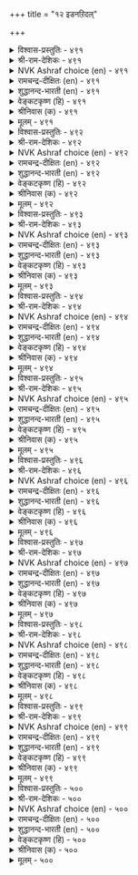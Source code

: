 +++
title = "१२ इडनऱिदल्"

+++


<details><summary>विश्वास-प्रस्तुतिः - ४९१</summary>

तॊडङ्गऱ्क ऎव्विऩैयुम् ऎळ्ळऱ्क मुऱ्ऱुम्
इडङ्गण्ड पिऩ्अल् लदु। ४९१
</details>

<details><summary>श्री-राम-देशिकः - ४९१</summary>

समरे निजसैन्यानां स्थपनार्हस्थलीं स्थिराम् ।  
अनिश्चित्य न कुर्वीत युद्ध शत्रुं न द्वषयेत् ॥ ४९१॥
</details>

<details><summary>NVK Ashraf choice (en) - ४९१</summary>

०४९१
Don't despise your foe, nor start any action
Till you find a place to besiege him. *
(P.S. Sundaram)
</details>

<details><summary>रामचन्द्र-दीक्षितः (en) - ४९१</summary>

491\. toṭaṅkaṟka ev viṉaiyum; eḷḷaṟka-muṟṟum  
iṭam kaṇṭapiṉ allatu!.

491\. Scorn not the foe; embark not on any action till you secure a coign of vantage to overwhelm him.  
</details>

<details><summary>शुद्धानन्द-भारती (en) - ४९१</summary>

1\. தொடங்கற்க எவ்வினையும் எள்ளற்க முற்றும்  
இடங்கண்ட பின்அல் லது  
No action take, no foe despise  
Until you have surveyed the place.        491  
</details>

<details><summary>वेङ्कटकृष्ण (हि) - ४९१</summary>

491
कोई काम न कर शुरू, तथा न कर उपहास ।  
जब तक रिपु को घेरने, स्थल की है नहिं आस ॥
</details>

<details><summary>श्रीनिवास (क) - ४९१</summary>

491. (शत्रुवन्नु) मुत्तुवुदक्कॆ तक्क स्थळवन्नु कण्डुकॊळ्ळदॆ (अरसनादवनु) अवनिगॆ ऎदुरागि याव कार्यदल्लू तॊडगबारदु; हगॆयन्नु निन्दिसलू बारदु.

</details>

<details><summary>मूलम् - ४९१</summary>

तॊडङ्गऱ्क ऎव्विऩैयुम् ऎळ्ळऱ्क मुऱ्ऱुम्
इडङ्गण्ड पिऩ्अल् लदु। ४९१
</details>

<details><summary>विश्वास-प्रस्तुतिः - ४९२</summary>

मुरण्सेर्न्द मॊय्म्बि ऩवर्क्कुम् अरण्सेर्न्दाम्
आक्कम् पलवुन् दरुम्। ४९२
</details>

<details><summary>श्री-राम-देशिकः - ४९२</summary>

सुरक्षितस्थलस्थेन विशिष्टबलशालिना ।  
यो जयः प्राप्यते राज्ञा स तु सर्वार्थसाधकः ॥ ४९२॥
</details>

<details><summary>NVK Ashraf choice (en) - ४९२</summary>

०४९२
A fortress gives numerous advantages
Even to men of strength and valour. *
(P.S. Sundaram)
</details>

<details><summary>रामचन्द्र-दीक्षितः (en) - ४९२</summary>

492\. muraṇ cērnta moympiṉavarkkum araṇ cērntu ām  
ākkam palavum tarum.

492\. Even to men of great valour and power, manifold are the advantages yielded by a fortress.  
</details>

<details><summary>शुद्धानन्द-भारती (en) - ४९२</summary>

2\. முரண்சேர்ந்த மொய்ம்பி னவர்க்கும் அரண்சேர்ந்தாம்  
ஆக்கம் பலவுந் தரும்  
Many are gains of fortresses  
Ev'n to kings of power and prowess.        492  
</details>

<details><summary>वेङ्कटकृष्ण (हि) - ४९२</summary>

492
शत्रु-भाव से पुष्ट औ’, जो हों अति बलवान ।  
उनको भी गढ़-रक्ष तो, बहु फल करे प्रदान ॥
</details>

<details><summary>श्रीनिवास (क) - ४९२</summary>

492. युद्दकुशलिगळाद शक्तिवन्तरिगू, भद्रवाद कोटॆय रक्षणॆयिद्दरॆ, अदरिन्दुण्टागुव लाभगळु हलवु.

</details>

<details><summary>मूलम् - ४९२</summary>

मुरण्सेर्न्द मॊय्म्बि ऩवर्क्कुम् अरण्सेर्न्दाम्
आक्कम् पलवुन् दरुम्। ४९२
</details>

<details><summary>विश्वास-प्रस्तुतिः - ४९३</summary>

आऱ्ऱारुम् आऱ्ऱि अडुब इडऩऱिन्दु
पोऱ्ऱार्गण् पोऱ्ऱिच् चॆयिऩ्। ४९३
</details>

<details><summary>श्री-राम-देशिकः - ४९३</summary>

लब्ध्वा सुरक्षितं देशमात्मानं चापि पालयन् ।  
रणभूमिं विशन् राजा दुर्बलोऽपि बली भवेत् ॥ ४९३॥
</details>

<details><summary>NVK Ashraf choice (en) - ४९३</summary>

०४९३
Even the weak can fight enemies with determination
If they choose the right place.
(N.V.K. Ashraf)
</details>

<details><summary>रामचन्द्र-दीक्षितः (en) - ४९३</summary>

493\. āṟṟārum āṟṟi aṭupa-iṭaṉ aṟintu  
pōṟṟārkaṇ pōṟṟic ceyiṉ.

493\. Even the weak are able to win if they choose the right place to assail the foe.  
</details>

<details><summary>शुद्धानन्द-भारती (en) - ४९३</summary>

3\. ஆற்றாரும் ஆற்றி அடுப இடனறிந்து  
போற்றார்கண் போற்றிச் செயின்.  
Weaklings too withstand foe's offence  
In proper fields of strong defence.        493  
</details>

<details><summary>वेङ्कटकृष्ण (हि) - ४९३</summary>

493
निर्बल भी बन कर सबल, पावें जय-सम्मान ।  
यदि रिपु पर धावा करें, ख़ोज सुरक्षित स्थान ॥
</details>

<details><summary>श्रीनिवास (क) - ४९३</summary>

493. तक्क स्थळवन्नु नोडि, तम्मन्नु कादुकॊण्डु हगॆगळन्नु ऎदुरिसि होराडिदरॆ, शक्ति इल्लदवरू शक्तिवन्तरागि गॆल्लुवरु.

</details>

<details><summary>मूलम् - ४९३</summary>

आऱ्ऱारुम् आऱ्ऱि अडुब इडऩऱिन्दु
पोऱ्ऱार्गण् पोऱ्ऱिच् चॆयिऩ्। ४९३
</details>

<details><summary>विश्वास-प्रस्तुतिः - ४९४</summary>

ऎण्णियार् ऎण्णम् इऴप्पर् इडऩऱिन्दु
तुऩ्ऩियार् तुऩ्ऩिच् चॆयिऩ्। ४९४
</details>

<details><summary>श्री-राम-देशिकः - ४९४</summary>

ज्ञात्वा युक्तस्थलीं तत्न स्थित्वा समरकर्मणि ।  
यो विशेद् भूपतिस्तस्य नष्टाशाः स्युर्विरोधिनः ॥ ४९४॥
</details>

<details><summary>NVK Ashraf choice (en) - ४९४</summary>

०४९४
When fighters fight from strategic locations,
Enemies lose their strategic plans.
(N.V.K. Ashraf)
</details>

<details><summary>रामचन्द्र-दीक्षितः (en) - ४९४</summary>

494\. eṇṇiyār eṇṇam iḻappar-iṭaṉ aṟintu  
tuṉṉiyār tuṉṉic ceyiṉ.

494\. If a king stations himself at a right place the conquering foe loses all hope.  
</details>

<details><summary>शुद्धानन्द-भारती (en) - ४९४</summary>

4\. எண்ணியார் எண்ணம் இழப்பர் இடனறிந்து  
துன்னியார் துன்னிச் செயின்  
If fighters fight in vantage field  
The plans of foes shall be baffled.        494  
</details>

<details><summary>वेङ्कटकृष्ण (हि) - ४९४</summary>

494
रिपु निज विजय विचार से, धो बैठेंगे हाथ ।  
स्थान समझ यदि कार्य में, जुड़ते दृढ नरनाथ ॥
</details>

<details><summary>श्रीनिवास (क) - ४९४</summary>

494. तक्क स्थळवन्नु अरितु (हगॆगळन्नु) समीपिसि होराडुववरादरॆ, अवरन्नु गॆल्ललु बगॆदु बन्द हगॆगळू तम्म आलोचनॆयन्नु कैबिडुवरु.

</details>

<details><summary>मूलम् - ४९४</summary>

ऎण्णियार् ऎण्णम् इऴप्पर् इडऩऱिन्दु
तुऩ्ऩियार् तुऩ्ऩिच् चॆयिऩ्। ४९४
</details>

<details><summary>विश्वास-प्रस्तुतिः - ४९५</summary>

नॆडुम्बुऩलुळ् वॆल्लुम् मुदलै अडुम्बुऩलिऩ्
नीङ्गिऩ् अदऩैप् पिऱ। ४९५
</details>

<details><summary>श्री-राम-देशिकः - ४९५</summary>

अगाधसलिलावासो नक्नः सर्वान् जयेद् ध्रुवम् ।  
स एव तीरमापन्नो हन्यते दुर्बलैरपि ॥ ४९५॥
</details>

<details><summary>NVK Ashraf choice (en) - ४९५</summary>

०४९५
A crocodile prevails in deep waters;
But when out of water, others prevail over it.
(N.V.K. Ashraf), (P.S. Sundaram)
</details>

<details><summary>रामचन्द्र-दीक्षितः (en) - ४९५</summary>

495\. neṭum puṉaluḷ vellum mutalai; aṭum, puṉaliṉ  
nīṅkiṉ, ataṉaip piṟa.

495\. The crocodile in waters deep overpowers all; once it leaves the waters, he falls an easy prey to its foes.  
</details>

<details><summary>शुद्धानन्द-भारती (en) - ४९५</summary>

5\. நெடும்புனலுள் வெல்லும் முதலை அடும்புனலின்  
நீங்கின் அதனைப் பிற.  
In water crocodile prevails  
In land before others it fails.        495  
</details>

<details><summary>वेङ्कटकृष्ण (हि) - ४९५</summary>

495
गहरे जल में मगर की, अन्यों पर हो जीत ।  
जल से बाहर अन्य सब, पावें जय विपरीत ॥
</details>

<details><summary>श्रीनिवास (क) - ४९५</summary>

495. आळवाद हॊनलिनल्लि (नीरल्लि) इतर प्राणिगळन्नु गॆल्लुव मॊसळि आ हॊनलिनिन्द तप्पि हॊरबन्दरॆ, अदन्नु इतर प्राणिगळु गॆद्दुबिडुत्तवॆ.

</details>

<details><summary>मूलम् - ४९५</summary>

नॆडुम्बुऩलुळ् वॆल्लुम् मुदलै अडुम्बुऩलिऩ्
नीङ्गिऩ् अदऩैप् पिऱ। ४९५
</details>

<details><summary>विश्वास-प्रस्तुतिः - ४९६</summary>

कडलोडा काल्वल् नॆडुन्देर् कडलोडुम्
नावायुम् ओडा निलत्तु। ४९६
</details>

<details><summary>श्री-राम-देशिकः - ४९६</summary>

महान्तो दृढचक्राश्च न यान्त्यम्बुनिधौ रथाः ।  
महीतले न प्रयान्ति नौका जलधिगामिनः ॥ ४९६॥
</details>

<details><summary>NVK Ashraf choice (en) - ४९६</summary>

०४९६
A mighty chariot cannot run in the sea,
Nor a boat navigate land.
(P.S. Sundaram)
</details>

<details><summary>रामचन्द्र-दीक्षितः (en) - ४९६</summary>

496\. kaṭal ōṭā, kāl val neṭun tēr; kaṭal ōṭum  
nāvāyum ōṭā, nilattu.

496\. The strong wheeled lofty chariot cannot cross the seas, nor can ocean sailing ships move on land.  
</details>

<details><summary>शुद्धानन्द-भारती (en) - ४९६</summary>

6\. கடலோடா கால்வல் நெடுந்தேர் கடலோடும்  
நாவாயும் ஓடா நிலத்து  
Sea-going ship goes not on shore  
Nor on sea the strong-wheeled car.        496  
</details>

<details><summary>वेङ्कटकृष्ण (हि) - ४९६</summary>

496
भारी रथ दृढ चक्रयुत, चले न सागर पार ।  
सागरगामी नाव भी, चले न भू पर तार ॥
</details>

<details><summary>श्रीनिवास (क) - ४९६</summary>

496. बलवाद चक्रगळुळ्ळ दॊड्ड तेरु कडलिनल्लि ओडलु साध्यविल्ल; कडलिनल्लि ओडुव नावॆगळू नॆलदल्लि ओडलु साध्यविल्ल.

</details>

<details><summary>मूलम् - ४९६</summary>

कडलोडा काल्वल् नॆडुन्देर् कडलोडुम्
नावायुम् ओडा निलत्तु। ४९६
</details>

<details><summary>विश्वास-प्रस्तुतिः - ४९७</summary>

अञ्जामै अल्लाल् तुणैवेण्डा ऎञ्जामै
ऎण्णि इडत्ताल् सॆयिऩ्। ४९७
</details>

<details><summary>श्री-राम-देशिकः - ४९७</summary>

विमृश्य विविधोपायान् स्थले युक्ततमे वरे ।  
कार्यमाचरतो राज्ञः चित्तधैर्यमलं जये ॥ ४९७॥
</details>

<details><summary>NVK Ashraf choice (en) - ४९७</summary>

०४९७
No other aid than courage is needed
If one ponders from which place to pounce.
(N.V.K. Ashraf), (Satguru Subramuniyaswami)
</details>

<details><summary>रामचन्द्र-दीक्षितः (en) - ४९७</summary>

497\. añcāmai allāl, tuṇai vēṇṭā-eñcāmai  
eṇṇi iṭattāṉ ceyiṉ.

497\. If one selects a suitable place by one’s discretion, no other help is needed.  
</details>

<details><summary>शुद्धानन्द-भारती (en) - ४९७</summary>

7\. அஞ்சாமை அல்லால் துணைவேண்டா எஞ்சாமை  
எண்ணி இடத்தால் செயின்  
No aid but daring dash they need  
When field is chosen right for deed.        497  
</details>

<details><summary>वेङ्कटकृष्ण (हि) - ४९७</summary>

497
निर्भय के अतिरिक्त तो, चाहिये न सहकार ।  
उचित जगह पर यदि करें, खूब सोच कर कार ॥
</details>

<details><summary>श्रीनिवास (क) - ४९७</summary>

497. दोषविल्लदॆ, आलोचिसि, तक्क स्थळदल्लि माडबेकाद कॆलसवन्नु कैकॊण्डरॆ. धैर्यवॊन्दल्लदॆ बेरॆ साधनद अगत्यविल्ल.

</details>

<details><summary>मूलम् - ४९७</summary>

अञ्जामै अल्लाल् तुणैवेण्डा ऎञ्जामै
ऎण्णि इडत्ताल् सॆयिऩ्। ४९७
</details>

<details><summary>विश्वास-प्रस्तुतिः - ४९८</summary>

सिऱुबडैयाऩ् सॆल्लिडम् सेरिऩ् उऱुबडैयाऩ्
ऊक्कम् अऴिन्दु विडुम्। ४९८
</details>

<details><summary>श्री-राम-देशिकः - ४९८</summary>

अल्पसैन्यवतो राज्ञो गुप्तस्थलमुपेयुषः ।  
समक्षं बहुसैन्यानामीशोऽपि लयमाप्नुयात् ॥ ४९८॥
</details>

<details><summary>NVK Ashraf choice (en) - ४९८</summary>

०४९८
A large army will lose its morale
If driven to a place meant for a small one.
(N.V.K. Ashraf)
</details>

<details><summary>रामचन्द्र-दीक्षितः (en) - ४९८</summary>

498\. ciṟu paṭaiyāṉ cel iṭam cēriṉ, uṟu paṭaiyāṉ  
ūkkam aḻintu viṭum.

498\. Ruined will be the strength of one who takes a large army to a place where the enemy of small forces is entrenched.  
</details>

<details><summary>शुद्धानन्द-भारती (en) - ४९८</summary>

8\. சிறுபடையான் செல்லிடம் சேரின் உறுபடையான்  
ஊக்கம் அழிந்து விடும்  
Though force is small, if place is right  
One quells a foe of well-armed might.        498  
</details>

<details><summary>वेङ्कटकृष्ण (हि) - ४९८</summary>

498
यदि पाता लघु-सैन्य-युत, आश्रय स्थल अनुकूल ।  
उसपर चढ़ बहु-सैन्य युत, होगा नष्ट समूल ॥
</details>

<details><summary>श्रीनिवास (क) - ४९८</summary>

498. किरिदाद पडॆ निल्लबेकाद ऎडॆयल्लि हिरिदाद पडॆ आक्रमिसिदरॆ, आ पडॆय बल नाशवागुत्तदॆ.

</details>

<details><summary>मूलम् - ४९८</summary>

सिऱुबडैयाऩ् सॆल्लिडम् सेरिऩ् उऱुबडैयाऩ्
ऊक्कम् अऴिन्दु विडुम्। ४९८
</details>

<details><summary>विश्वास-प्रस्तुतिः - ४९९</summary>

सिऱैनलऩुम् सीरुम् इलरॆऩिऩुम् मान्दर्
उऱैनिलत्तोडु ऒट्टल् अरिदु। ४९९
</details>

<details><summary>श्री-राम-देशिकः - ४९९</summary>

दुर्गस्थलविहीनोऽपि प्रभावरहितोऽपि च ।  
जेतुं न शक्यो भूपालः स्वस्थले निवसेद्यदि ॥ ४९९॥
</details>

<details><summary>NVK Ashraf choice (en) - ४९९</summary>

०४९९
Men on their own ground are hard to tackle
Even when they lack fortress and strength.
(P.S. Sundaram)
</details>

<details><summary>रामचन्द्र-दीक्षितः (en) - ४९९</summary>

499\. ciṟai nalaṉum cīrum ilar eṉiṉum, māntar  
uṟai nilattoṭu oṭṭal aritu.

499\. A people may not have either strength or strongholds; still it is difficult to fight with them on their own soil.  
</details>

<details><summary>शुद्धानन्द-भारती (en) - ४९९</summary>

9\. சிறைநலனும் சீரும் இலரெனினும் மாந்தர்  
உறைநிலத்தோடு ஒட்டல் அரிது  
To face a foe at home is vain  
Though fort and status are not fine.        499  
</details>

<details><summary>वेङ्कटकृष्ण (हि) - ४९९</summary>

499
सदृढ़ दुर्ग साधन बड़ा, है नहिं रिपु के पास ।  
फिर भी उसके क्षेत्र में, भिड़ना व्यर्थ प्रयास ॥
</details>

<details><summary>श्रीनिवास (क) - ४९९</summary>

499. हगॆगळिगॆ कोटॆ मॊदलाद रक्षणॆ, सेनाबलगळु इल्लवादरू अवर स्वन्त नॆलदल्लि हॊक्कु अवरॊन्दिगॆ होराडुवुदु असाध्य.

</details>

<details><summary>मूलम् - ४९९</summary>

सिऱैनलऩुम् सीरुम् इलरॆऩिऩुम् मान्दर्
उऱैनिलत्तोडु ऒट्टल् अरिदु। ४९९
</details>

<details><summary>विश्वास-प्रस्तुतिः - ५००</summary>

कालाऴ् कळरिल् नरियडुम् कण्णञ्जा
वेलाळ् मुगत्त कळिऱु। ५००
</details>

<details><summary>श्री-राम-देशिकः - ५००</summary>

शूलहस्तमहावीरहन्तृदन्तयुतोऽपि सन् ।  
पङ्कं विशन् मदगजः सृगालेनापि हन्यते ॥ ५००॥
</details>

<details><summary>NVK Ashraf choice (en) - ५००</summary>

०५००
A fearless tusker that defies spearman, if caught in a bog,
Will be overcome by jackals. *
(J. Narayanaswamy), (P.S. Sundaram)
</details>

<details><summary>रामचन्द्र-दीक्षितः (en) - ५००</summary>

500\. kāl āḻ kaḷaril nari aṭum, kaṇ añcā  
vēl āḷ mukatta kaḷiṟu.

500\. A mad elephant that kills the bold spearman is killed even by a jackal when it gets stuck up in the mire.  
</details>

<details><summary>शुद्धानन्द-भारती (en) - ५००</summary>

10\. காலாழ் களரில் நரியடும் கண்ணஞ்சா  
வேளாள் முகத்த களிறு.  
A fox can kill a war tusker  
Fearless with feet in deep quagmire.        500  
</details>

<details><summary>वेङ्कटकृष्ण (हि) - ५००</summary>

500
जिस निर्भय गजराज के, दन्तलग्न बरछैत ।  
गीदड़ भी मारे उसे, जब दलदल में कैंद ॥
</details>

<details><summary>श्रीनिवास (क) - ५००</summary>

500. वीरयोधनन्तिरुव धैर्यशालियाद आनॆ कूड कालु हुगियुव कॆसरु मण्णिनल्लि सिक्किबिद्दाग, नरिगळु अदन्नु कॊन्दुबिडुत्तदॆ.
</details>

<details><summary>मूलम् - ५००</summary>

कालाऴ् कळरिल् नरियडुम् कण्णञ्जा
वेलाळ् मुगत्त कळिऱु। ५००
</details>

